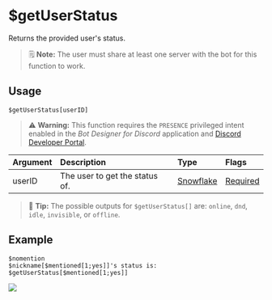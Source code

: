 # $getUserStatus
Returns the provided user's status.
> 🗒️ **Note:** The user must share at least one server with the bot for this function to work.

## Usage
```
$getUserStatus[userID]
```
> ⚠️ **Warning:** This function requires the `PRESENCE` privileged intent enabled in the *Bot Designer for Discord* application and [Discord Developer Portal](https://discord.com/developers/applications).

| Argument | Description | Type | Flags |
| :---- | :---- | :---- | :---- |
| userID | The user to get the status of. | [Snowflake](/src/resources/arguments/types.md#snowflake) | [Required](/src/resources/arguments/flags.md#required)

> 🧠 **Tip:** The possible outputs for `$getUserStatus[]` are: `online`, `dnd`, `idle`, `invisible`, or `offline`. 

## Example
```
$nomention
$nickname[$mentioned[1;yes]]'s status is: $getUserStatus[$mentioned[1;yes]]
```

![](https://user-images.githubusercontent.com/69215413/124503888-68517800-dd94-11eb-93e5-c0eea7d8b055.png)